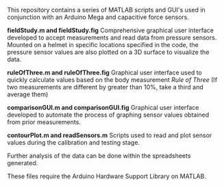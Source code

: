 This repository contains a series of MATLAB scripts and GUI's used in conjunction with an Arduino Mega and capacitive force sensors.  

**fieldStudy.m and fieldStudy.fig**
Comprehensive graphical user interface developed to accept measurements and read data from pressure sensors. Mounted on a helmet in specific locations specified in the code, the pressure sensor values are also plotted on a 3D surface to visualize the data. 

**ruleOfThree.m and ruleOfThree.fig**
Graphical user interface used to quickly calculate values based on the body measurement *Rule of Three* (If two measurements are different by greater than 10%, take a third and average them)

**comparisonGUI.m and comparisonGUI.fig**
Graphical user interface developed to automate the process of graphing sensor values obtained from prior measurements. 

**contourPlot.m and readSensors.m**
Scripts used to read and plot sensor values during the calibration and testing stage. 

Further analysis of the data can be done within the spreadsheets generated. 

These files require the Arduino Hardware Support Library on MATLAB. 
